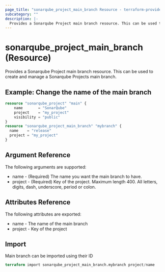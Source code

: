 ```yaml
---
page_title: "sonarqube_project_main_branch Resource - terraform-provider-sonarqube"
subcategory: ""
description: |-
  Provides a Sonarqube Project main branch resource. This can be used to create and manage a Sonarqube Projects main branch.
---
```


# sonarqube_project_main_branch (Resource)

Provides a Sonarqube Project main branch resource. This can be used to create and manage a Sonarqube Projects main branch.

## Example: Change the name of the main branch

```terraform
resource "sonarqube_project" "main" {
    name       = "SonarQube"
    project    = "my_project"
    visibility = "public"
}
resource "sonarqube_project_main_branch" "mybranch" {
  name    = "release"
  project = "my_project"
}
```

## Argument Reference

The following arguments are supported:

- name - (Required) The name you want the main branch to have.
- project - (Required) Key of the project. Maximum length 400. All letters, digits, dash, underscore, period or colon.

## Attributes Reference

The following attributes are exported:

- name - The name of the main branch
- project - Key of the project

## Import

Main branch can be imported using their ID

```terraform
terraform import sonarqube_project_main_branch.mybranch project/name
```
